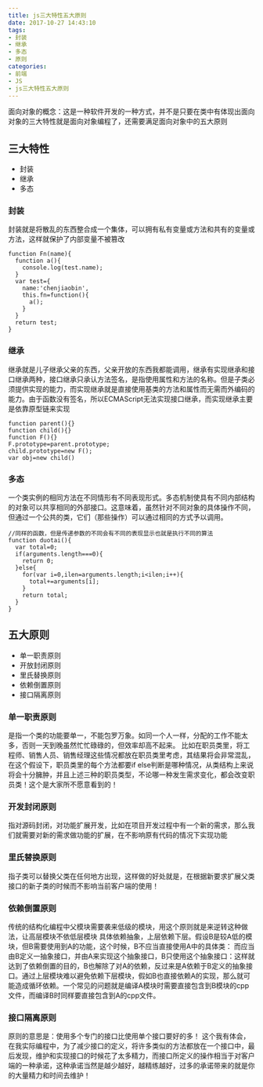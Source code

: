 ```yaml
---
title: js三大特性五大原则
date: 2017-10-27 14:43:10
tags: 
- 封装
- 继承
- 多态
- 原则
categories:
- 前端
- JS
- js三大特性五大原则
---
```

面向对象的概念：这是一种软件开发的一种方式，并不是只要在类中有体现出面向对象的三大特性就是面向对象编程了，还需要满足面向对象中的五大原则
## 三大特性
* 封装
* 继承
* 多态
### 封装
封装就是将散乱的东西整合成一个集体，可以拥有私有变量或方法和共有的变量或方法，这样就保护了内部变量不被篡改
```
function Fn(name){
  function a(){
    console.log(test.name);
  }
  var test={
    name:'chenjiaobin',
    this.fn=function(){
      a();
    }
  }
  return test;
}
```
### 继承
继承就是儿子继承父亲的东西，父亲开放的东西我都能调用，继承有实现继承和接口继承两种，接口继承只承认方法签名，是指使用属性和方法的名称。但是子类必须提供实现的能力，而实现继承就是直接使用基类的方法和属性而无需而外编码的能力。由于函数没有签名，所以ECMAScript无法实现接口继承，而实现继承主要是依靠原型链来实现
```
function parent(){}
function child(){}
function F(){}
F.prototype=parent.prototype;
child.prototype=new F();
var obj=new child()
```
### 多态
一个类实例的相同方法在不同情形有不同表现形式。多态机制使具有不同内部结构的对象可以共享相同的外部接口。这意味着，虽然针对不同对象的具体操作不同，但通过一个公共的类，它们（那些操作）可以通过相同的方式予以调用。
```
//同样的函数，但是传递参数的不同会有不同的表现显示也就是执行不同的算法
function duotai(){
  var total=0;
  if(arguments.length===0){
    return 0;
  }else{
    for(var i=0,ilen=arguments.length;i<ilen;i++){
      total+=arguments[i];
    }
    return total;
  }
}
```
## 五大原则
* 单一职责原则
* 开放封闭原则
* 里氏替换原则
* 依赖倒置原则
* 接口隔离原则

### 单一职责原则
是指一个类的功能要单一，不能包罗万象。如同一个人一样，分配的工作不能太多，否则一天到晚虽然忙忙碌碌的，但效率却高不起来。
 比如在职员类里，将工程师、销售人员、销售经理这些情况都放在职员类里考虑，其结果将会非常混乱，在这个假设下，职员类里的每个方法都要if else判断是哪种情况，从类结构上来说将会十分臃肿，并且上述三种的职员类型，不论哪一种发生需求变化，都会改变职员类！这个是大家所不愿意看到的！
### 开发封闭原则
指对源码封闭，对功能扩展开发，比如在项目开发过程中有一个新的需求，那么我们就需要对新的需求做功能的扩展，在不影响原有代码的情况下实现功能
### 里氏替换原则
指子类可以替换父类在任何地方出现，这样做的好处就是，在根据新要求扩展父类接口的新子类的时候而不影响当前客户端的使用！
### 依赖倒置原则
传统的结构化编程中父模块需要袭来低级的模块，用这个原则就是来逆转这种做法，让高层模块不依低层模块
具体依赖抽象，上层依赖下层。假设B是较A低的模块，但B需要使用到A的功能，这个时候，B不应当直接使用A中的具体类： 而应当由B定义一抽象接口，并由A来实现这个抽象接口，B只使用这个抽象接口：这样就达到了依赖倒置的目的，B也解除了对A的依赖，反过来是A依赖于B定义的抽象接口。通过上层模块难以避免依赖下层模块，假如B也直接依赖A的实现，那么就可能造成循环依赖。一个常见的问题就是编译A模块时需要直接包含到B模块的cpp文件，而编译B时同样要直接包含到A的cpp文件。
### 接口隔离原则
原则的意思是：使用多个专门的接口比使用单个接口要好的多！
这个我有体会，在我实际编程中，为了减少接口的定义，将许多类似的方法都放在一个接口中，最后发现，维护和实现接口的时候花了太多精力，而接口所定义的操作相当于对客户端的一种承诺，这种承诺当然是越少越好，越精练越好，过多的承诺带来的就是你的大量精力和时间去维护！
